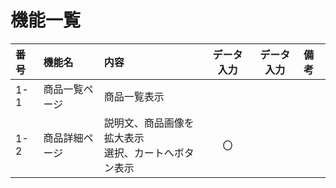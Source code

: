 # 機能一覧
|番号|機能名|内容|データ入力|データ入力|備考|
|:---|:---|:---|:---:|:----:|:---|
|1-1|商品一覧ページ|商品一覧表示||||
|1-2|商品詳細ページ|説明文、商品画像を拡大表示<br>選択、カートへボタン表示|〇|||
